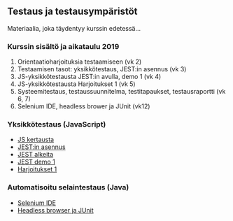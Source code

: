 ## Testaus ja testausympäristöt

Materiaalia, joka täydentyy kurssin edetessä...
### Kurssin sisältö ja aikataulu 2019
1. Orientaatioharjoituksia testaamiseen (vk 2)
2. Testaamisen tasot: yksikkötestaus, JEST:in asennus (vk 3)
3. JS-yksikkötestausta JEST:in avulla, demo 1 (vk 4)
4. JS-yksikkötestausta Harjoitukset 1 (vk 5)
5. Systeemitestaus, testaussuunnitelma, testitapaukset, testausraportti (vk 6, 7)
7. Selenium IDE, headless brower ja JUnit (vk12)

### Yksikkötestaus (JavaScript)

- [JS kertausta](../js/alkeita.html)
- [JEST:in asennus](./jest.html)
- [JEST alkeita](./jest-alkeet.html)
- [JEST demo 1](./demo1.html)
- [Harjoitukset 1](./harjoitus1.html)

### Automatisoitu selaintestaus (Java)
- [Selenium IDE](./seleniumide.html)
- [Headless browser ja JUnit](./headlessbrowser.html)